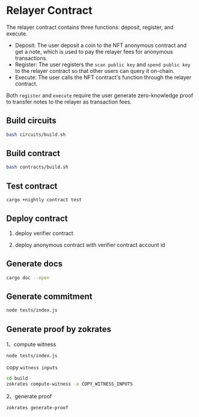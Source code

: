 # Relayer Contract

The relayer contract contains three functions: deposit, register, and execute.

* Deposit: The user deposit a coin to the NFT anonymous contract and get a note, which is used to pay the relayer fees for anonymous transactions.
* Register: The user registers the `scan public key` and `spend public key` to the relayer contract so that other users can query it on-chain. 
* Execute: The user calls the NFT contract's function through the relayer contract.

Both `register` and `execute` require the user generate zero-knowledge proof to transfer notes to the relayer as transaction fees.

## Build circuits

```sh
bash circuits/build.sh
```

## Build contract

```sh
bash contracts/build.sh
```

## Test contract

```sh
cargo +nightly contract test
```

## Deploy contract

1. deploy verifier contract

2. deploy anonymous contract with verifier contract account id

## Generate docs

```sh
cargo doc --open
```

## Generate commitment

```sh
node tests/index.js
```

## Generate proof by zokrates

1、compute witness

```sh
node tests/index.js
```

copy `witness inputs`

```sh
cd build
zokrates compute-witness -a COPY_WITNESS_INPUTS
```

2、generate proof

```sh
zokrates generate-proof
```
